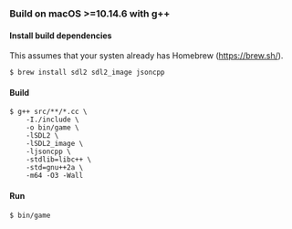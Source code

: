 ### Build on macOS >=10.14.6 with g++

#### Install build dependencies

This assumes that your systen already has Homebrew (https://brew.sh/).

`$ brew install sdl2 sdl2_image jsoncpp`

#### Build

```
$ g++ src/**/*.cc \
    -I./include \
    -o bin/game \
    -lSDL2 \
    -lSDL2_image \
    -ljsoncpp \
    -stdlib=libc++ \
    -std=gnu++2a \
    -m64 -O3 -Wall
```

#### Run

`$ bin/game`